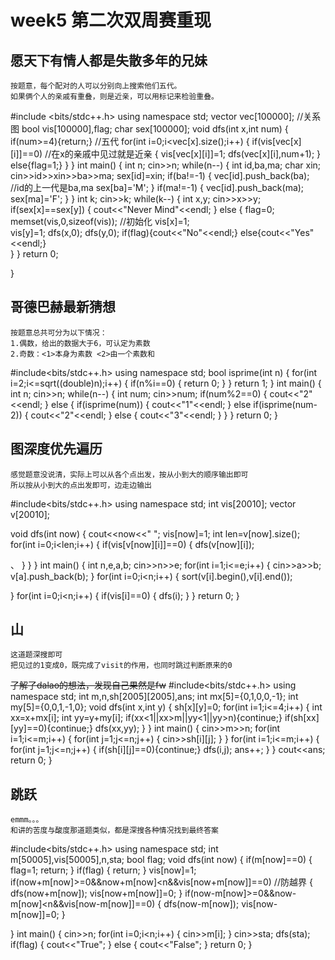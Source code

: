 # week5 第二次双周赛重现
## 愿天下有情人都是失散多年的兄妹
	按题意，每个配对的人可以分别向上搜索他们五代。
	如果俩个人的亲戚有重叠，则是近亲，可以用标记来检验重叠。
  #include <bits/stdc++.h> 
  using namespace std;
  vector<int> vec[100000]; //关系图 
  bool vis[100000],flag; 
  char sex[100000]; 
  void dfs(int x,int num) 
  {
    if(num>=4){return;}   //五代 
    for(int i=0;i<vec[x].size();i++)
    {
      if(vis[vec[x][i]]==0)   //在x的亲戚中见过就是近亲 
      {
        vis[vec[x][i]]=1; 
        dfs(vec[x][i],num+1); 
      }
      else{flag=1;} 
    }
  }
  int main() 
  {
    int n;
    cin>>n;
    while(n--)
    {
      int id,ba,ma;
      char xin;
      cin>>id>>xin>>ba>>ma;
      sex[id]=xin;
      if(ba!=-1)
      { 
        vec[id].push_back(ba);  //id的上一代是ba,ma 
        sex[ba]='M';
      }
      if(ma!=-1)
      {
        vec[id].push_back(ma);
        sex[ma]='F';
      }
    }
    int k;
    cin>>k;
    while(k--)
    {
      int x,y;
      cin>>x>>y; 
      if(sex[x]==sex[y])
      {
        cout<<"Never Mind"<<endl;
      } 
      else
      {
        flag=0;  
        memset(vis,0,sizeof(vis));  //初始化 
        vis[x]=1;  
        vis[y]=1;
        dfs(x,0);
        dfs(y,0);
        if(flag){cout<<"No"<<endl;}	
        else{cout<<"Yes"<<endl;}			
      }
    }
    return 0;

  }

##  哥德巴赫最新猜想
	按题意总共可分为以下情况：
	1.偶数，给出的数据大于6，可认定为素数
	2.奇数：<1>本身为素数 <2>由一个素数和
  #include<bits/stdc++.h>
  using namespace std;
  bool isprime(int n)
  {
    for(int i=2;i<=sqrt((double)n);i++)
    {
      if(n%i==0)
      {
        return 0;
      }
    }
    return 1;
  }
  int main()
  {
    int n;
    cin>>n;
    while(n--)
    {
      int num;
      cin>>num;
      if(num%2==0)
      {
        cout<<"2"<<endl;
      }
      else
      {
        if(isprime(num))
        {
          cout<<"1"<<endl;
        }
        else if(isprime(num-2))
        {
          cout<<"2"<<endl;
        }
        else
        {
          cout<<"3"<<endl;
        }
      }
    }
    return 0;
  }


## 图深度优先遍历
	感觉题意没说清，实际上可以从各个点出发，按从小到大的顺序输出即可
	所以按从小到大的点出发即可，边走边输出
  #include<bits/stdc++.h>
  using namespace std;
  int vis[20010];
  vector<int> v[20010];

  void dfs(int now)
  {
    cout<<now<<" ";
    vis[now]=1;
    int len=v[now].size();
    for(int i=0;i<len;i++)
    {
      if(vis[v[now][i]]==0)
      {
        dfs(v[now][i]);   

  、		}
    }
  }
  int main()
  {
    int n,e,a,b;
    cin>>n>>e;
    for(int i=1;i<=e;i++)
    {
      cin>>a>>b;
      v[a].push_back(b);
    }
    for(int i=0;i<n;i++)
    {
      sort(v[i].begin(),v[i].end());

  }
    for(int i=0;i<n;i++)
    {
      if(vis[i]==0)
      {
        dfs(i);
      }
    }
    return 0;
  }

## 山
	这道题深搜即可
	把见过的1变成0，既完成了visit的作用，也同时跳过判断原来的0

~~了解了dalao的想法，发现自己果然是fw~~
  #include<bits/stdc++.h>
  using namespace std;
  int m,n,sh[2005][2005],ans;
  int mx[5]={0,1,0,0,-1};
  int my[5]={0,0,1,-1,0};
  void dfs(int x,int y)
  {
    sh[x][y]=0;
    for(int i=1;i<=4;i++)
    {
      int xx=x+mx[i];
      int yy=y+my[i];
      if(xx<1||xx>m||yy<1||yy>n){continue;}
      if(sh[xx][yy]==0){continue;}
      dfs(xx,yy);
    }
  }
  int main()
  {
    cin>>m>>n;
    for(int i=1;i<=m;i++)
    {
      for(int j=1;j<=n;j++)
      {
        cin>>sh[i][j];
      }
    }
    for(int i=1;i<=m;i++)
    {
      for(int j=1;j<=n;j++)
      {
        if(sh[i][j]==0){continue;}
        dfs(i,j);
        ans++;
      }
    }
    cout<<ans;
    return 0;
  }

## 跳跃
	emmm。。。
	和讲的苦度与酸度那道题类似，都是深搜各种情况找到最终答案
  #include<bits/stdc++.h>
  using namespace std;
  int m[50005],vis[50005],n,sta;
  bool flag;
  void dfs(int now)
  {
    if(m[now]==0)
    {
      flag=1;
      return;
    }
    if(flag)
    {
      return;
    }
    vis[now]=1;
    if(now+m[now]>=0&&now+m[now]<n&&vis[now+m[now]]==0)  //防越界
    {
      dfs(now+m[now]);
      vis[now+m[now]]=0;
    }
    if(now-m[now]>=0&&now-m[now]<n&&vis[now-m[now]]==0)
    {
      dfs(now-m[now]);
      vis[now-m[now]]=0;
    }

  }
  int main()
  {
    cin>>n;
    for(int i=0;i<n;i++)
    {
      cin>>m[i];
    }
    cin>>sta;
    dfs(sta);
    if(flag)
    {
      cout<<"True";
    }
    else
    {
      cout<<"False";
    }
    return 0;
  }
